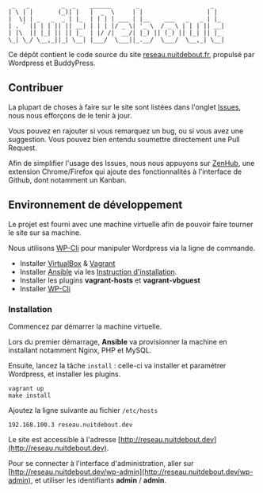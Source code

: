```
 _   _         _  _    ______       _                    _
| \ | |       (_)| |   |  _  \     | |                  | |
|  \| | _   _  _ | |_  | | | | ___ | |__    ___   _   _ | |_
| . ` || | | || || __| | | | |/ _ \| '_ \  / _ \ | | | || __|
| |\  || |_| || || |_  | |/ /|  __/| |_) || (_) || |_| || |_
\_| \_/ \__,_||_| \__| |___/  \___||_.__/  \___/  \__,_| \__|
```

Ce dépôt contient le code source du site [reseau.nuitdebout.fr](reseau.nuitdebout.fr), propulsé par Wordpress et BuddyPress.

## Contribuer

La plupart de choses à faire sur le site sont listées dans l'onglet [Issues](https://github.com/nuitdebout/reseau/issues), nous nous efforçons de le tenir à jour.

Vous pouvez en rajouter si vous remarquez un bug, ou si vous avez une suggestion.
Vous pouvez bien entendu soumettre directement une Pull Request.

Afin de simplifier l'usage des Issues, nous nous appuyons sur [ZenHub](https://www.zenhub.io/), une extension Chrome/Firefox qui ajoute des fonctionnalités à l'interface de Github, dont notamment un Kanban.

## Environnement de développement

Le projet est fourni avec une machine virtuelle afin de pouvoir faire tourner le site sur sa machine.

Nous utilisons [WP-Cli](https://wp-cli.org/) pour manipuler Wordpress via la ligne de commande.

- Installer [VirtualBox](https://www.virtualbox.org/) & [Vagrant](https://docs.vagrantup.com/v2/installation/index.html)
- Installer [Ansible](http://ansible.com) via les [Instruction d'installation](http://docs.ansible.com/intro_installation.html#installation).
- Installer les plugins **vagrant-hosts** et **vagrant-vbguest**
- Installer [WP-Cli](https://wp-cli.org/)

### Installation

Commencez par démarrer la machine virtuelle.

Lors du premier démarrage, **Ansible** va provisionner la machine en installant notamment Nginx, PHP et MySQL.

Ensuite, lancez la tâche `install` : celle-ci va installer et paramétrer Wordpress, et installer les plugins.

```
vagrant up
make install
```

Ajoutez la ligne suivante au fichier `/etc/hosts`

```
192.168.100.3 reseau.nuitdebout.dev
```

Le site est accessible à l'adresse [http://reseau.nuitdebout.dev](http://reseau.nuitdebout.dev).

Pour se connecter à l'interface d'administration, aller sur [http://reseau.nuitdebout.dev/wp-admin](http://reseau.nuitdebout.dev/wp-admin), et utiliser les identifiants **admin** / **admin**.



